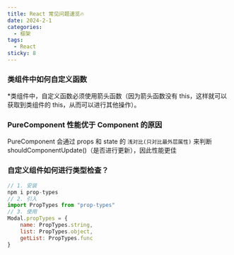 ```yaml
---
title: React 常见问题速览🔥
date: 2024-2-1
categories:
  - 框架
tags:
  - React
sticky: 8
---
```


### **类组件中如何自定义函数**
*类组件中，自定义函数必须使用箭头函数（因为箭头函数没有 this，这样就可以获取到类组件的 this，从而可以进行其他操作）。

### **PureComponent 性能优于 Component 的原因**
PureComponent 会通过 props 和 state 的 `浅对比(只对比最外层属性)` 来判断 shouldComponentUpdate()（是否进行更新），因此性能更佳

### **自定义组件如何进行类型检查？**
```js
// 1. 安装
npm i prop-types
// 2. 引入
import PropTypes from "prop-types"
// 3. 使用
Modal.propTypes = {
    name: PropTypes.string,
    list: PropTypes.object,
    getList: PropTypes.func
}
```